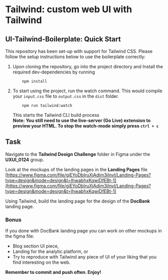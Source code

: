 # Tailwind: custom web UI with Tailwind


## UI-Tailwind-Boilerplate: Quick Start

This repository has been set-up with support for Tailwind CSS. Please follow the setup instructions below to use the boilerplate correctly:


1. Upon cloning the repository, go into the project directory and Install the required dev-dependencies by running

   ```
       npm install
   ```


2.  To start using the project, run the watch command. This would compile your `input.css` file to `output.css` in the `dist` folder.

    ```
        npm run tailwind:watch
    ```

    This starts the Tailwind CLI build process<br>
    **Note: You still need to use the live-server (Go Live) extension to preview your HTML. To stop the watch-mode simply press `ctrl + c`**


## Task

Navigate to the **Tailwind Design Challenge** folder in Figma under the **UXUI_0124** group.

Look at the mockups of the landing pages in the **Landing Pages** file [https://www.figma.com/file/giEYoDbIruXjAdjm3ilnvl/Landing-Pages?type=design&mode=design&t=IhwabhxKqwiDfEBt-1](https://www.figma.com/file/giEYoDbIruXjAdjm3ilnvl/Landing-Pages?type=design&mode=design&t=IhwabhxKqwiDfEBt-1)

Using Tailwind, build the landing page for the design of the **DocBank** landing page.

### Bonus
If you done with DocBank landing page you can work on other mockups in the figma file:
* Blog section UI piece,
* Landing for the analytic platform, or
* Try to reproduce with Tailwind any piece of UI of your liking that you find interesting on the web.

**Remember to commit and push often. Enjoy!**
